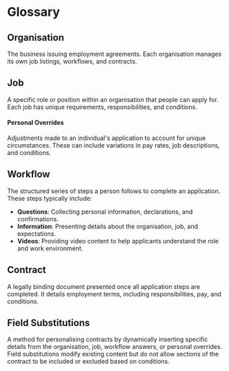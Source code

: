 # Glossary

## Organisation
The business issuing employment agreements. Each organisation manages its own job listings, workflows, and contracts.

## Job
A specific role or position within an organisation that people can apply for. Each job has unique requirements, responsibilities, and conditions.

#### Personal Overrides
Adjustments made to an individual's application to account for unique circumstances. These can include variations in pay rates, job descriptions, and conditions.

## Workflow
The structured series of steps a person follows to complete an application. These steps typically include:
- **Questions**: Collecting personal information, declarations, and confirmations.
- **Information**: Presenting details about the organisation, job, and expectations.
- **Videos**: Providing video content to help applicants understand the role and work environment.

## Contract
A legally binding document presented once all application steps are completed. It details employment terms, including responsibilities, pay, and conditions.

## Field Substitutions
A method for personalising contracts by dynamically inserting specific details from the organisation, job, workflow answers, or personal overrides. Field substitutions modify existing content but do not allow sections of the contract to be included or excluded based on conditions.
